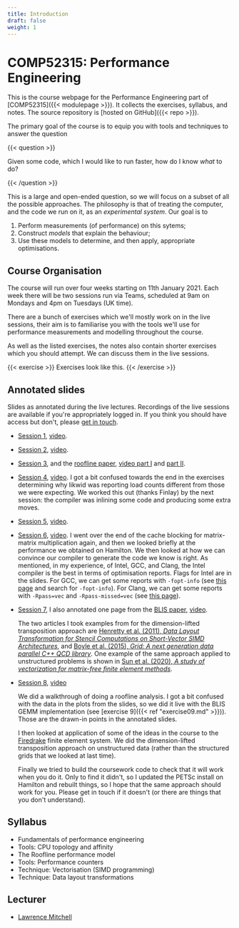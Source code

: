 ```yaml
---
title: Introduction
draft: false
weight: 1
---
```


# COMP52315: Performance Engineering

This is the course webpage for the Performance Engineering part of
[COMP52315]({{< modulepage >}}). It collects the exercises, syllabus,
and notes. The source repository is [hosted on GitHub]({{< repo >}}).

The primary goal of the course is to equip you with tools and
techniques to answer the question

{{< question >}}

Given some code, which I would like to run faster, how do I know
_what_ to do?

{{< /question >}}

This is a large and open-ended question, so we will focus on a subset
of all the possible approaches. The philosophy is that of treating the
computer, and the code we run on it, as an _experimental system_. Our
goal is to

1. Perform measurements (of performance) on this sytems;
2. Construct _models_ that explain the behaviour;
3. Use these models to determine, and then apply, appropriate
   optimisations.

## Course Organisation

The course will run over four weeks starting on 11th January 2021.
Each week there will be two sessions run via Teams, scheduled at 9am
on Mondays and 4pm on Tuesdays (UK time).

There are a bunch of exercises which we'll mostly work on in the live
sessions, their aim is to familiarise you with the tools we'll use for
performance measurements and modelling throughout the course.

As well as the listed exercises, the notes also contain shorter
exercises which you should attempt. We can discuss them in the live
sessions.

{{< exercise >}}
Exercises look like this.
{{< /exercise >}}

## Annotated slides

Slides as annotated during the live lectures. Recordings of the live
sessions are available if you're appropriately logged in. If you think
you should have access but don't, please [get in
touch](mailto:lawrence.mitchell@durham.ac.uk).

- [Session 1](lecture-slides/01.pdf), [video](https://web.microsoftstream.com/video/47a15875-eddc-48b3-ac17-6b68ee46a8d6).
- [Session 2](lecture-slides/02.pdf), [video](https://web.microsoftstream.com/video/ecf53b07-636e-4ffa-abe8-fe697230d56c).
- [Session 3](lecture-slides/03.pdf), and the [roofline
  paper](lecture-slides/williams2009-roofline.pdf),
  [video part I](https://web.microsoftstream.com/video/ba7827a0-3146-4396-afde-b51082729f8c)
  and [part II](https://web.microsoftstream.com/video/7c448687-e366-4492-8434-d0e98b5f556d).
- [Session 4](lecture-slides/04.pdf), [video](https://web.microsoftstream.com/video/7c448687-e366-4492-8434-d0e98b5f556d).
  I got a bit confused towards the end in the exercises determining
  why likwid was reporting load counts different from those we were
  expecting. We worked this out (thanks Finlay) by the next session:
  the compiler was inlining some code and producing some extra moves.
- [Session 5](lecture-slides/05.pdf), [video](https://web.microsoftstream.com/video/86b11649-7c68-4739-a3e9-4727ee9d0621).
- [Session 6](lecture-slides/06.pdf), [video](https://web.microsoftstream.com/video/61b6b896-af83-4a6f-b7b0-0d7f968cf789).
  I went over the end of the cache blocking for matrix-matrix
  multiplication again, and then we looked briefly at the performance
  we obtained on Hamilton. We then looked at how we can convince our
  compiler to generate the code we know is right. As mentioned, in my
  experience, of Intel, GCC, and Clang, the Intel compiler is the best
  in terms of optimisation reports. Flags for Intel are in the slides.
  For GCC, we can get some reports with `-fopt-info` (see [this
  page](https://gcc.gnu.org/onlinedocs/gcc/Developer-Options.html) and
  search for `-fopt-info`). For Clang, we can get some reports with
  `-Rpass=vec` and `-Rpass-missed=vec` (see [this
  page](https://clang.llvm.org/docs/UsersManual.html#options-to-emit-optimization-reports)).
- [Session 7](lecture-slides/07.pdf), I also annotated one page from
  the [BLIS paper](lecture-slides/vanzee2015-blis.pdf), [video](https://web.microsoftstream.com/video/994cf8c0-6403-48a0-85fd-b0d6cec9bc62).

  The two articles I took examples from for the dimension-lifted
  transposition approach are [Henretty et al. (2011), _Data Layout
  Transformation for Stencil Computations on Short-Vector SIMD
  Architectures_](https://web.cs.ucla.edu/~pouchet/doc/cc-article.11.pdf),
  and [Boyle et al. (2015), _Grid: A next generation data parallel C++
  QCD library_](https://arxiv.org/pdf/1512.03487.pdf). One example of
  the same approach applied to unstructured problems is shown in [Sun
  et al. (2020), _A study of vectorization for matrix-free finite
  element methods_](https://arxiv.org/pdf/1903.08243.pdf).
- [Session 8](lecture-slides/08.pdf),
  [video](https://web.microsoftstream.com/video/1bc1a757-9a7a-4b08-b88b-5ef523819a0c)

  We did a walkthrough of doing a roofline analysis. I got a bit
  confused with the data in the plots from the slides, so we did it
  live with the BLIS GEMM implementation (see [exercise 9]({{< ref
  "exercise09.md" >}})). Those are the drawn-in points in the
  annotated slides.

  I then looked at application of some of the ideas in the course to
  the [Firedrake](https://www.firedrakeproject.org/) finite element
  system. We did the dimension-lifted transposition approach on
  unstructured data (rather than the structured grids that we looked
  at last time).

  Finally we tried to build the coursework code to check that it will
  work when you do it. Only to find it didn't, so I updated the PETSc
  install on Hamilton and rebuilt things, so I hope that the same
  approach should work for you. Please get in touch if it doesn't (or
  there are things that you don't understand).

## Syllabus

- Fundamentals of performance engineering
- Tools: CPU topology and affinity
- The Roofline performance model
- Tools: Performance counters
- Technique: Vectorisation (SIMD programming)
- Technique: Data layout transformations

## Lecturer

- [Lawrence Mitchell](mailto:lawrence@wence.uk)
